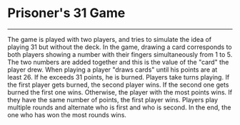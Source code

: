 # Prisoner's 31 Game
---
The game is played with two players, and tries to simulate the idea of playing 31 but without the deck. In the game, drawing a card corresponds to both players showing a number with their fingers simultaneously from 1 to 5. The two numbers are added together and this is the value of the "card" the player drew. When playing a player "draws cards" until his points are at least 26. If he exceeds 31 points, he is burned. Players take turns playing. If the first player gets burned, the second player wins. If the second one gets burned the first one wins. Otherwise, the player with the most points wins. If they have the same number of points, the first player wins. Players play multiple rounds and alternate who is first and who is second. In the end, the one who has won the most rounds wins.
